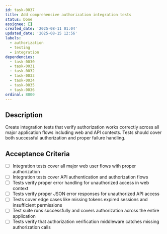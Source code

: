 ```yaml
---
id: task-0037
title: Add comprehensive authorization integration tests
status: Done
assignee: []
created_date: '2025-08-11 01:04'
updated_date: '2025-08-15 12:56'
labels:
  - authorization
  - testing
  - integration
dependencies:
  - task-0030
  - task-0031
  - task-0032
  - task-0033
  - task-0034
  - task-0035
  - task-0036
ordinal: 8000
---
```


## Description

Create integration tests that verify authorization works correctly across all major application flows including web and API contexts. Tests should cover both successful authorization and proper failure handling.

## Acceptance Criteria

- [ ] Integration tests cover all major web user flows with proper authorization
- [ ] Integration tests cover API authentication and authorization flows
- [ ] Tests verify proper error handling for unauthorized access in web context
- [ ] Tests verify proper JSON error responses for unauthorized API access
- [ ] Tests cover edge cases like missing tokens expired sessions and insufficient permissions
- [ ] Test suite runs successfully and covers authorization across the entire application
- [ ] Tests verify that authorization verification middleware catches missing authorization calls
